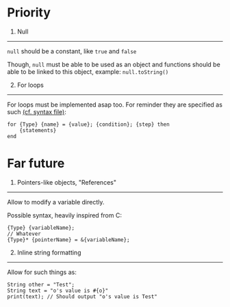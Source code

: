 Priority
=================

1. Null
------------
```null``` should be a constant, like ```true``` and ```false```

Though, ``null`` must be able to be used as an object and functions should be able to be linked to this object, example:
 ``null.toString()``

2. For loops
------------

For loops must be implemented asap too. For reminder they are specified as such [(cf. syntax file)](syntax.md):
```
for {Type} {name} = {value}; {condition}; {step} then
    {statements}
end
```

Far future
==================

1. Pointers-like objects, "References"
------------------

Allow to modify a variable directly.

Possible syntax, heavily inspired from C:
```
{Type} {variableName};
// Whatever
{Type}* {pointerName} = &{variableName};
```

2. Inline string formatting
------------------
Allow for such things as:
```
String other = "Test";
String text = "o's value is #{o}"
print(text); // Should output "o's value is Test"
```
